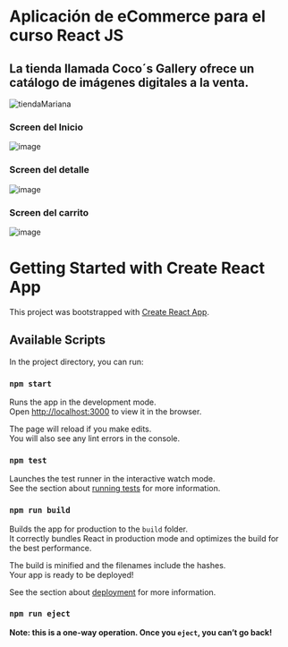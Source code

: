 # Aplicación de eCommerce para el curso React JS
## La tienda llamada Coco´s Gallery ofrece un catálogo de imágenes digitales a la venta.

![tiendaMariana](https://user-images.githubusercontent.com/78000027/127753835-3ef28fb0-c0f1-4178-91d6-5f7aad7ed10b.gif)


### Screen del Inicio
![image](https://user-images.githubusercontent.com/78000027/127727386-6021835d-6262-43d9-8c55-2fefbf2168b3.png)

### Screen del detalle
![image](https://user-images.githubusercontent.com/78000027/127727427-0ba98e80-3e42-4be0-b871-58accbb4fb60.png)

### Screen del carrito
![image](https://user-images.githubusercontent.com/78000027/127727633-be496ce1-ba92-4393-8d08-069a091438cf.png)


# Getting Started with Create React App

This project was bootstrapped with [Create React App](https://github.com/facebook/create-react-app).

## Available Scripts

In the project directory, you can run:

### `npm start`

Runs the app in the development mode.\
Open [http://localhost:3000](http://localhost:3000) to view it in the browser.

The page will reload if you make edits.\
You will also see any lint errors in the console.

### `npm test`

Launches the test runner in the interactive watch mode.\
See the section about [running tests](https://facebook.github.io/create-react-app/docs/running-tests) for more information.

### `npm run build`

Builds the app for production to the `build` folder.\
It correctly bundles React in production mode and optimizes the build for the best performance.

The build is minified and the filenames include the hashes.\
Your app is ready to be deployed!

See the section about [deployment](https://facebook.github.io/create-react-app/docs/deployment) for more information.

### `npm run eject`

**Note: this is a one-way operation. Once you `eject`, you can’t go back!**

